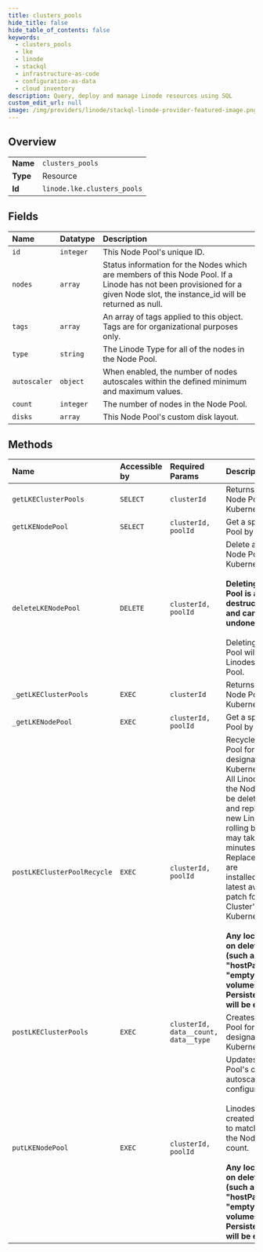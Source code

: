 ```yaml
---
title: clusters_pools
hide_title: false
hide_table_of_contents: false
keywords:
  - clusters_pools
  - lke
  - linode    
  - stackql
  - infrastructure-as-code
  - configuration-as-data
  - cloud inventory
description: Query, deploy and manage Linode resources using SQL
custom_edit_url: null
image: /img/providers/linode/stackql-linode-provider-featured-image.png
---
```

  
    

## Overview
<table><tbody>
<tr><td><b>Name</b></td><td><code>clusters_pools</code></td></tr>
<tr><td><b>Type</b></td><td>Resource</td></tr>
<tr><td><b>Id</b></td><td><code>linode.lke.clusters_pools</code></td></tr>
</tbody></table>

## Fields
| Name | Datatype | Description |
|:-----|:---------|:------------|
| `id` | `integer` | This Node Pool's unique ID.<br /> |
| `nodes` | `array` | Status information for the Nodes which are members of this Node Pool. If a Linode has not been provisioned for a given Node slot, the instance_id will be returned as null.<br /> |
| `tags` | `array` | An array of tags applied to this object. Tags are for organizational purposes only.<br /> |
| `type` | `string` | The Linode Type for all of the nodes in the Node Pool. |
| `autoscaler` | `object` | When enabled, the number of nodes autoscales within the defined minimum and maximum values.<br /> |
| `count` | `integer` | The number of nodes in the Node Pool. |
| `disks` | `array` | This Node Pool's custom disk layout.<br /> |
## Methods
| Name | Accessible by | Required Params | Description |
|:-----|:--------------|:----------------|:------------|
| `getLKEClusterPools` | `SELECT` | `clusterId` | Returns all active Node Pools on a Kubernetes cluster.<br /> |
| `getLKENodePool` | `SELECT` | `clusterId, poolId` | Get a specific Node Pool by ID.<br /> |
| `deleteLKENodePool` | `DELETE` | `clusterId, poolId` | Delete a specific Node Pool from a Kubernetes cluster.<br /><br />**Deleting a Node Pool is a destructive action and cannot be undone.**<br /><br />Deleting a Node Pool will delete all Linodes within that Pool.<br /> |
| `_getLKEClusterPools` | `EXEC` | `clusterId` | Returns all active Node Pools on a Kubernetes cluster.<br /> |
| `_getLKENodePool` | `EXEC` | `clusterId, poolId` | Get a specific Node Pool by ID.<br /> |
| `postLKEClusterPoolRecycle` | `EXEC` | `clusterId, poolId` | Recycles a Node Pool for the designated Kubernetes Cluster. All Linodes within the Node Pool will be deleted<br />and replaced with new Linodes on a rolling basis, which may take several minutes. Replacement Nodes are<br />installed with the latest available patch for the Cluster's Kubernetes Version.<br /><br />**Any local storage on deleted Linodes (such as "hostPath" and "emptyDir" volumes, or "local" PersistentVolumes) will be erased.**<br /> |
| `postLKEClusterPools` | `EXEC` | `clusterId, data__count, data__type` | Creates a new Node Pool for the designated Kubernetes cluster.<br /> |
| `putLKENodePool` | `EXEC` | `clusterId, poolId` | Updates a Node Pool's count and autoscaler configuration.<br /><br />Linodes will be created or deleted to match changes to the Node Pool's count.<br /><br />**Any local storage on deleted Linodes (such as "hostPath" and "emptyDir" volumes, or "local" PersistentVolumes) will be erased.**<br /> |
